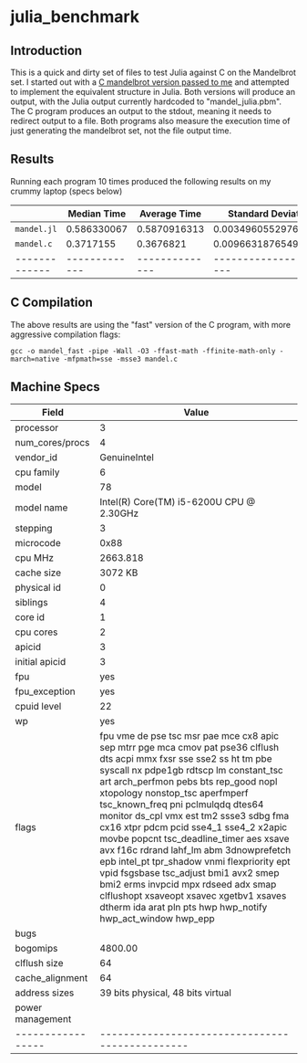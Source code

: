 # julia_benchmark

## Introduction
This is a quick and dirty set of files to test Julia against C on the Mandelbrot set.
I started out with a 
[C mandelbrot version passed to me](https://github.com/xscott/working/blob/master/excess0/mandel.c) 
and attempted to implement the 
equivalent structure in Julia. Both versions will produce an output, with the Julia 
output currently hardcoded to "mandel_julia.pbm". The C program produces an output to 
the stdout, meaning it needs to redirect output to a file. Both programs also measure 
the execution time of just generating the mandelbrot set, not the file output time.

## Results
Running each program 10 times produced the following results on my crummy laptop (specs below)

|             | Median Time | Average Time | Standard Deviation   |
|-------------|-------------|--------------|----------------------|
| `mandel.jl` | 0.586330067 | 0.5870916313 | 0.003496055297644133 |
| `mandel.c`  | 0.3717155   | 0.3676821    | 0.009663187654990225 |
|-------------|-------------|--------------|----------------------|

## C Compilation

The above results are using the "fast" version of the C program, with more aggressive compilation flags:

    gcc -o mandel_fast -pipe -Wall -O3 -ffast-math -ffinite-math-only -march=native -mfpmath=sse -msse3 mandel.c

## Machine Specs


| Field           | Value                                                                |
|-----------------|----------------------------------------------------------------------|
| processor       | 3                                                                    |
| num_cores/procs | 4                                                                    |
| vendor_id       | GenuineIntel                                                         |
| cpu family      | 6
| model           | 78 |
| model name      | Intel(R) Core(TM) i5-6200U CPU @ 2.30GHz |
| stepping        | 3 |
| microcode       | 0x88 |
| cpu MHz         | 2663.818 |
| cache size      | 3072 KB |
| physical id     | 0 |
| siblings        | 4 |
| core id         | 1 |
| cpu cores       | 2 |
| apicid          | 3 |
| initial apicid  | 3 |
| fpu             | yes |
| fpu_exception   | yes |
| cpuid level     | 22 |
| wp              | yes |
| flags           | fpu vme de pse tsc msr pae mce cx8 apic sep mtrr pge mca cmov pat pse36 clflush dts acpi mmx fxsr sse sse2 ss ht tm pbe syscall nx pdpe1gb rdtscp lm constant_tsc art arch_perfmon pebs bts rep_good nopl xtopology nonstop_tsc aperfmperf tsc_known_freq pni pclmulqdq dtes64 monitor ds_cpl vmx est tm2 ssse3 sdbg fma cx16 xtpr pdcm pcid sse4_1 sse4_2 x2apic movbe popcnt tsc_deadline_timer aes xsave avx f16c rdrand lahf_lm abm 3dnowprefetch epb intel_pt tpr_shadow vnmi flexpriority ept vpid fsgsbase tsc_adjust bmi1 avx2 smep bmi2 erms invpcid mpx rdseed adx smap clflushopt xsaveopt xsavec xgetbv1 xsaves dtherm ida arat pln pts hwp hwp_notify hwp_act_window hwp_epp |
| bugs            |  |
| bogomips        | 4800.00 |
| clflush size    | 64 |
| cache_alignment | 64 |
| address sizes   | 39 bits physical, 48 bits virtual |
| power management| |
|-----------------|-----------------------------------------------|



